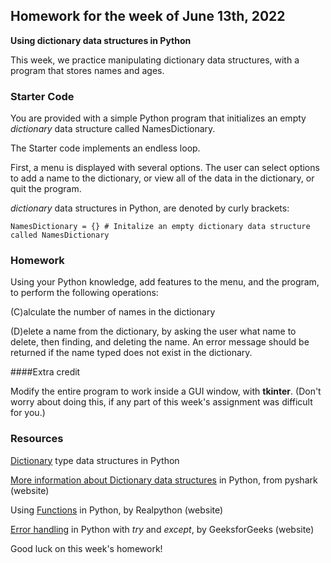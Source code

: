 ## Homework for the week of June 13th, 2022
**Using dictionary data structures in Python**

This week, we practice manipulating dictionary data structures, with a program that stores names and ages.

### Starter Code
You are provided with a simple Python program that initializes an empty *dictionary* data structure called NamesDictionary.

The Starter code implements an endless loop.

First, a menu is displayed with several options. The user can select options to add a name to the dictionary, or view all of the data in the dictionary, or quit the program.

*dictionary* data structures in Python, are denoted by curly brackets:

    NamesDictionary = {} # Initalize an empty dictionary data structure called NamesDictionary
### Homework
Using your Python knowledge, add features to the menu, and the program, to perform the following operations:

(C)alculate the number of names in the dictionary

(D)elete a name from the dictionary, by asking the user what name to delete, then finding, and deleting the name. An error message should be returned if the name typed does not exist in the dictionary.

####Extra credit

Modify the entire program to work inside a GUI window, with **tkinter**. (Don't worry about doing this, if any part of this week's assignment was difficult for you.)

### Resources
[Dictionary](https://www.geeksforgeeks.org/python-dictionary/) type data structures in Python

[More information about Dictionary data structures](https://pyshark.com/python-dictionary-data-structure/) in Python, from pyshark (website)

Using [Functions](https://realpython.com/defining-your-own-python-function/) in Python, by Realpython (website)

[Error handling](https://www.geeksforgeeks.org/python-try-except/) in Python with *try* and *except*, by GeeksforGeeks (website)

Good luck on this week's homework!
